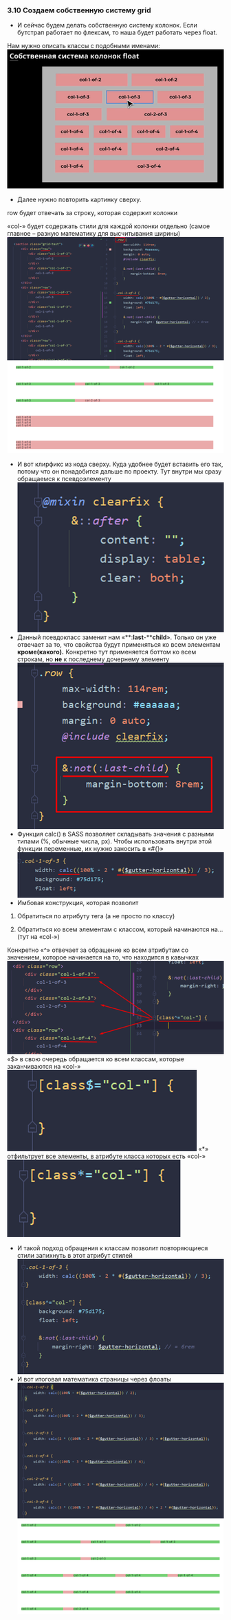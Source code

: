 ### **3.10 Создаем собственную систему grid**

- И сейчас будем делать собственную систему колонок. Если бутстрап работает по флексам, то наша будет работать через float.

Нам нужно описать классы с подобными именами:
![](_png/9cbf03785408b43e923f1b875d9eaf46.png)
- Далее нужно повторить картинку сверху.

row будет отвечать за строку, которая содержит колонки

«col-» будет содержать стили для каждой колонки отдельно (самое главное – разную математику для высчитывания ширины)
![](_png/48baf807fdcee8dbb35d42db28d88fbc.png)![](_png/84d3bd8f220cf520b45f16bef32eddce.png)
- И вот клирфикс из кода сверху. Куда удобнее будет вставить его так, потому что он понадобится дальше по проекту. Тут внутри мы сразу обращаемся к псевдоэлементу
![](_png/06c0a792e2cc22f4db430833f7c54204.png)
- Данный псевдокласс заменит нам «**:****last****-****child**». Только он уже отвечает за то, что свойства будут применяться ко всем элементам **кроме(какого).** Конкретно тут применяется боттом ко всем строкам, но **не** к последнему дочернему элементу
![](_png/ab8c021eec1c27b2a8b59f3c61606bf6.png)
- Функция calc() в SASS позволяет складывать значения с разными типами (%, обычные числа, px). Чтобы использовать внутри этой функции переменные, их нужно заносить в «#{}»
![](_png/c9e7d1441d513426a4a967be3a6cdc84.png)
- Имбовая конструкция, которая позволит

1) Обратиться по атрибуту тега (а не просто по классу)

2) Обратиться ко всем элементам с классом, который начинаются на… (тут на «col-»)

Конкретно «^» отвечает за обращение ко всем атрибутам со значением, которое начинается на то, что находится в кавычках
![](_png/9b5ca2cffe1df0c1dd0da342fe23e11a.png)
«$» в свою очередь обращается ко всем классам, которые заканчиваются на «col-»
![](_png/a2c6eb3abe11216914d1a97bc0bb8aa9.png)
«*» отфильтрует все элементы, в атрибуте класса которых есть «col-»
![](_png/08e88141a20396bf2f2a0a61b99c2518.png)
- И такой подход обращения к классам позволит повторяющиеся стили запихнуть в этот атрибут стилей
![](_png/5d4e3143f09a308271fc7d60aba59993.png)
- И вот итоговая математика страницы через флоаты
![](_png/85bd5cad16a7d2f3522aaf031a6e16f2.png)![](_png/58729360a253d6ba3ab38823a144c317.png)